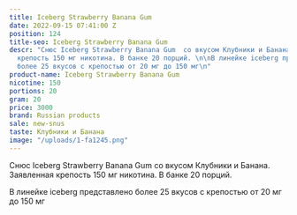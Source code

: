 ```yaml
---
title: Iceberg Strawberry Banana Gum
date: 2022-09-15 07:41:00 Z
position: 124
title-seo: Iceberg Strawberry Banana Gum
descr: "Снюс Iceberg Strawberry Banana Gum  со вкусом Клубники и Банана. Заявленная
  крепость 150 мг никотина. В банке 20 порций. \n\nВ линейке iceberg представлено
  более 25 вкусов с крепостью от 20 мг до 150 мг\n"
product-name: Iceberg Strawberry Banana Gum
nicotine: 150
portions: 20
gram: 20
price: 3000
brand: Russian products
sale: new-snus
taste: Клубники и Банана
image: "/uploads/1-fa1245.png"
---
```


Снюс Iceberg Strawberry Banana Gum  со вкусом Клубники и Банана. Заявленная крепость 150 мг никотина. В банке 20 порций. 

В линейке iceberg представлено более 25 вкусов с крепостью от 20 мг до 150 мг
